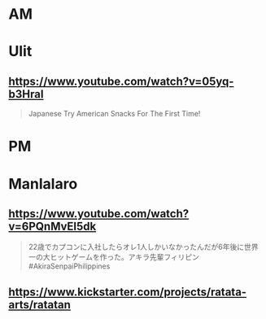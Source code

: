 # AM
# Ulit

## https://www.youtube.com/watch?v=05yq-b3HraI

> Japanese Try American Snacks For The First Time! 

# PM
# Manlalaro

## https://www.youtube.com/watch?v=6PQnMvEI5dk

> 22歳でカプコンに入社したらオレ1人しかいなかったんだが6年後に世界一の大ヒットゲームを作った。アキラ先輩フィリピン#AkiraSenpaiPhilippines

## https://www.kickstarter.com/projects/ratata-arts/ratatan
